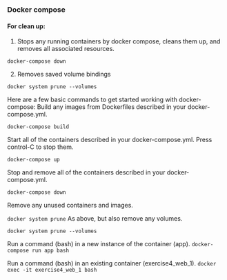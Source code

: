 ### Docker compose 

#### For clean up:

1. Stops any running containers by docker compose, cleans them up, and removes all associated resources. 

`docker-compose down`

2. Removes saved volume bindings 

`docker system prune --volumes`

Here are a few basic commands to get started working with docker-compose:
Build any images from Dockerfiles described in your docker-compose.yml.

`docker-compose build`

Start all of the containers described in your docker-compose.yml. Press control-C to stop them.

`docker-compose up`

Stop and remove all of the containers described in your docker-compose.yml.

`docker-compose down`

Remove any unused containers and images.

`docker system prune`
As above, but also remove any volumes.

`docker system prune --volumes`

Run a command (bash) in a new instance of the container (app).
`docker-compose run app bash`

Run a command (bash) in an existing container (exercise4_web_1).
`docker exec -it exercise4_web_1 bash`

